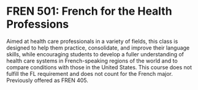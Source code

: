 # FREN 501: French for the Health Professions

Aimed at health care professionals in a variety of fields, this class is designed to help them practice, consolidate, and improve their language skills, while encouraging students to develop a fuller understanding of health care systems in French-speaking regions of the world and to compare conditions with those in the United States. This course does not fulfill the FL requirement and does not count for the French major. Previously offered as FREN 405.